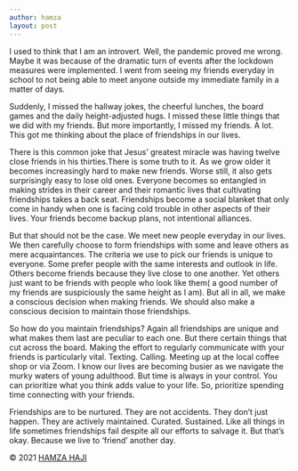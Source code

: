 ```yaml
---
author: hamza
layout: post
---
```

I used to think that I am an introvert. Well, the pandemic proved me wrong. Maybe it was
because of the dramatic turn of events after the lockdown measures were implemented. I went
from seeing my friends everyday in school to not being able to meet anyone outside my
immediate family in a matter of days. 

Suddenly, I missed the hallway jokes, the cheerful lunches,
the board games and the daily height-adjusted hugs. I missed these little things that we did with
my friends. But more importantly, I missed my friends. A lot. This got me thinking about the
place of friendships in our lives.

There is this common joke that Jesus’ greatest miracle was having twelve close friends in his
thirties.There is some truth to it. As we grow older it becomes increasingly hard to make new
friends. Worse still, it also gets surprisingly easy to lose old ones. Everyone becomes so
entangled in making strides in their career and their romantic lives that cultivating friendships
takes a back seat. Friendships become a social blanket that only come in handy when one is
facing cold trouble in other aspects of their lives. Your friends become backup plans, not
intentional alliances.

But that should not be the case. We meet new people everyday in our lives. We then carefully
choose to form friendships with some and leave others as mere acquaintances. The criteria we
use to pick our friends is unique to everyone. Some prefer people with the same interests and
outlook in life. Others become friends because they live close to one another. Yet others just
want to be friends with people who look like them( a good number of my friends are
suspiciously the same height as I am). But all in all, we make a conscious decision when making
friends. We should also make a conscious decision to maintain those friendships.

So how do you maintain friendships? Again all friendships are unique and what makes them last
are peculiar to each one. But there certain things that cut across the board. Making the effort to
regularly communicate with your friends is particularly vital. Texting. Calling. Meeting up at the
local coffee shop or via Zoom. I know our lives are becoming busier as we navigate the murky
waters of young adulthood. But time is always in your control. You can prioritize what you think
adds value to your life. So, prioritize spending time connecting with your friends.

Friendships are to be nurtured. They are not accidents. They don’t just happen. They are actively
maintained. Curated. Sustained. Like all things in life sometimes friendships fail despite all our
efforts to salvage it. But that’s okay. Because we live to ‘friend’ another day.

© 2021 <a class="small" href="/">HAMZA HAJI</a>
